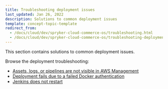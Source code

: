 ```yaml
---
title: Troubleshooting deployment issues
last_updated: Jan 26, 2022
description: Solutions to common deployment issues
template: concept-topic-template
redirect_from:
  - /docs/cloud/dev/spryker-cloud-commerce-os/troubleshooting.html
  - /docs/cloud/dev/spryker-cloud-commerce-os/troubleshooting-deployment/troubleshooting-deployment.html
---
```


This section contains solutions to common deployment issues.

Browse the deployment troubleshooting:

* [Assets, logs, or pipelines are not visible in AWS Management](/docs/cloud/dev/spryker-cloud-commerce-os/troubleshooting/troubleshooting-deployment-issues/assets-logs-or-pipelines-are-not-visible-in-aws-management-console.html)
* [Deployment fails due to a failed Docker authentication](/docs/cloud/dev/spryker-cloud-commerce-os/troubleshooting/troubleshooting-deployment-issues/deployment-fails-due-to-a-failed-docker-authentication.html)
* [Jenkins does not restart](/docs/cloud/dev/spryker-cloud-commerce-os/troubleshooting/troubleshooting-deployment-issues/jenkins-does-not-restart.html)
